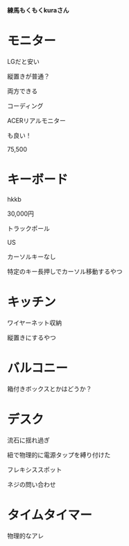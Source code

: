 **練馬もくもくkuraさん**
# モニター

LGだと安い

縦置きが普通？

両方できる

コーディング


ACERリアルモニター

も良い！

75,500
  

# キーボード

hkkb

30,000円

トラックポール

US

カーソルキーなし

特定のキー長押しでカーソル移動するやつ

  

# キッチン

ワイヤーネット収納

縦置きにするやつ


# バルコニー

箱付きボックスとかはどうか？


# デスク

流石に揺れ過ぎ

紐で物理的に電源タップを縛り付けた

フレキシススポット

ネジの問い合わせ

# タイムタイマー

物理的なアレ